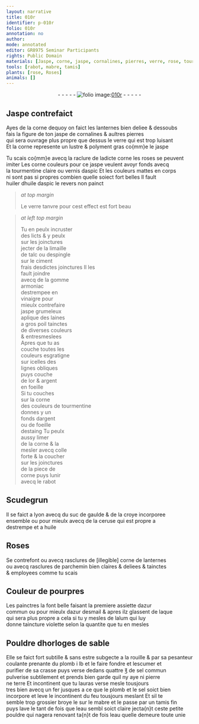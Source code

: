 ```yaml
---
layout: narrative
title: 010r
identifier: p-010r
folio: 010r
annotation: no
author:
mode: annotated
editor: GR8975 Seminar Participants
rights: Public Domain
materials: [Jaspe, corne, jaspe, cornalines, pierres, verre, rose, tourmentine claire, aspic, huiler, huile daspic, limaille de talc, espingle, ciment, gomme armoniac, vinaigre, laines a gros poil, or, argent, tourmentine, foeille, estaing, colle forte, Scudegrun, suc de gaulde, croye, ceruse, huile, corne de lanternes, parchemin, azur commun, azur desmail, laque, alum, rouille, plomb, sel commun, pierre, terre, sel, mabre, eau]
tools: [rabot, mabre, tamis]
plants: [rose, Roses]
animals: []
---
```


<div class="folio" align="center">- - - - - <a href="http://gallica.bnf.fr/ark:/12148/btv1b10500001g/f25.image" target="_blank"><img src="https://cu-mkp.github.io/2017-workshop-edition/assets/photo-icon.png" alt="folio image: " style="display:inline-block; margin-bottom:-3px;"/>010r</a> - - - - - </div>  
  

## <span class="m">Jaspe</span> contrefaict

 
Ayes de la <span class="m">corne</span> dequoy on faict les lanternes bien deliee & dessoubs<br/> fais la figure de ton <span class="m">jaspe</span> de <span class="m">cornalines</span> & aultres <span class="m">pierres</span><br/> qui sera ouvrage plus propre que dessus le <span class="m">verre</span> qui est trop luisant<br/> Et la <span class="m">corne</span> represente un lustre & polyment gras co{mm}e le <span class="m">jaspe</span>
 
Tu scais co{mm}e avecq la raclure de ladicte <span class="m">corne</span> les <span class="m"><span class="pa">rose</span></span>s se peuvent<br/> imiter Les corne couleurs pour ce <span class="m">jaspe</span> veulent avoyr fonds avecq<br/> la <span class="m">tourmentine claire</span> ou vernis d<span class="m">aspic</span> Et les couleurs mattes en corps<br/> ni sont pas si propres combien quelle soiect fort belles Il fault<br/> <span class="m">huiler</span> d<span class="m">huile daspic</span> le revers non painct
 
> *at top margin*
> 
>  Le <span class="m">verre</span> tanvre pour cest effect est fort beau
 
> *at left top margin*
> 
>  Tu en peulx incruster<br/> des licts & y peulx<br/> sur les joinctures<br/> jecter de la <span class="m">limaille<br/> de talc</span> ou d<span class="m">espingle</span><br/> sur le <span class="m">ciment</span><br/> frais desdictes joinctures Il les<br/> fault joindre<br/> avecq de la <span class="m">gomme<br/> armoniac</span><br/> destrempee en<br/> <span class="m">vinaigre</span> pour<br/> mieulx contrefaire<br/> <span class="m">jaspe</span> grumeleux<br/> aplique des <span class="m">laines<br/> a gros poil</span> tainctes<br/> de diverses couleurs<br/> & entresmeslees<br/> Apres que tu as<br/> couche toutes les<br/> couleurs esgratigne<br/> sur icelles des<br/> lignes obliques<br/> puys couche<br/> de l<span class="m">or</span> & <span class="m">argent</span><br/> en foeille<br/> Si tu couches<br/> sur la <span class="m">corne</span><br/> des couleurs de <span class="m">tourmentine</span><br/> donnes y un<br/> fonds d<span class="m">argent</span><br/> ou de <span class="m">foeille</span><br/> d<span class="m">estaing</span> Tu peulx<br/> aussy limer<br/> de la <span class="m">corne</span> & la<br/> mesler avecq <span class="m">colle<br/> forte</span> & la coucher<br/> sur les joinctures<br/> de la piece de<br/> <span class="m">corne</span> puys lunir<br/> avecq le <span class="tl">rabot</span>
 
 
  

## <span class="m">Scudegrun</span>

 
Il se faict a <span class="pl">lyon</span> avecq du <span class="m">suc de gaulde</span> & de la <span class="m">croye</span> incorporee<br/> ensemble ou pour mieulx avecq de la <span class="m">ceruse</span> qui est propre a<br/> destrempe et a <span class="m">huile</span>
 
 
  

## <span class="pa">Roses</span>

 
Se contrefont ou avecq rasclures de [illegible] <span class="m">corne de lanternes</span><br/> ou avecq rasclures de <span class="m">parchemin</span> bien claires & deliees & tainctes<br/> & employees comme tu scais
 
 
  

## Couleur de pourpres

 
Les <span class="pro">painctres</span> la font belle faisant la premiere assiette d<span class="m">azur<br/> commun</span> ou pour mieulx d<span class="m">azur desmail</span> & apres ilz glassent de <span class="m">laque</span><br/> qui sera plus propre a cela si tu y mesles de l<span class="m">alum</span> qui luy<br/> donne taincture violette selon la quantite que tu en mesles
 
 <span class="pro"> </span>
  <span class="pro"> </span>

## Pouldre dhorloges de sable

 
Elle se faict fort subtille & sans estre subgecte a la <span class="m">rouille</span> & par sa pesanteur<br/> coulante prenante du <span class="m">plomb</span> i lb et le faire fondre et lescumer et<br/> purifier de sa crasse puys verse dedans quattre ℥ de <span class="m">sel commun</span><br/> pulverise subtilement et prends bien garde quil ny aye ni <span class="m">pierre</span><br/> ne <span class="m">terre</span> Et incontinent que tu lauras verse mesle tousjours<br/> tres bien avecq un fer jusques a ce que le <span class="m">plomb</span> et le <span class="m">sel</span> soict bien<br/> incorpore et leve le incontinent du feu tousjours meslant Et sil te<br/> semble trop grossier broye le sur le <span class="m"><span class="tl">mabre</span></span> et le passe par un <span class="tl">tamis</span> fin<br/> puys lave le tant de fois que l<span class="m">eau</span> sembl soict claire jecta{n}t ceste petite<br/> pouldre qui nagera renovant ta{n}t de fois l<span class="m">eau</span> quelle demeure toute unie
 
